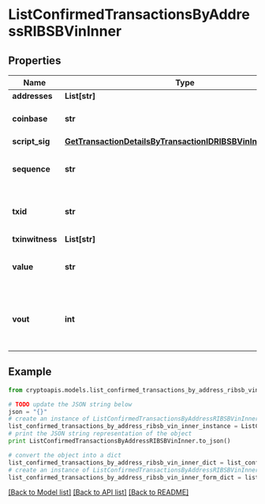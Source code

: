 # ListConfirmedTransactionsByAddressRIBSBVinInner


## Properties
Name | Type | Description | Notes
------------ | ------------- | ------------- | -------------
**addresses** | **List[str]** |  | 
**coinbase** | **str** | Represents the coinbase hex. | [optional] 
**script_sig** | [**GetTransactionDetailsByTransactionIDRIBSBVinInnerScriptSig**](GetTransactionDetailsByTransactionIDRIBSBVinInnerScriptSig.md) |  | 
**sequence** | **str** | Represents the script sequence number. | 
**txid** | **str** | Represents the reference transaction identifier. | [optional] 
**txinwitness** | **List[str]** |  | [optional] 
**value** | **str** | Represents the sent/received amount. | [optional] 
**vout** | **int** | Defines the vout of the transaction output, i.e. which output to spend. | [optional] 

## Example

```python
from cryptoapis.models.list_confirmed_transactions_by_address_ribsb_vin_inner import ListConfirmedTransactionsByAddressRIBSBVinInner

# TODO update the JSON string below
json = "{}"
# create an instance of ListConfirmedTransactionsByAddressRIBSBVinInner from a JSON string
list_confirmed_transactions_by_address_ribsb_vin_inner_instance = ListConfirmedTransactionsByAddressRIBSBVinInner.from_json(json)
# print the JSON string representation of the object
print ListConfirmedTransactionsByAddressRIBSBVinInner.to_json()

# convert the object into a dict
list_confirmed_transactions_by_address_ribsb_vin_inner_dict = list_confirmed_transactions_by_address_ribsb_vin_inner_instance.to_dict()
# create an instance of ListConfirmedTransactionsByAddressRIBSBVinInner from a dict
list_confirmed_transactions_by_address_ribsb_vin_inner_form_dict = list_confirmed_transactions_by_address_ribsb_vin_inner.from_dict(list_confirmed_transactions_by_address_ribsb_vin_inner_dict)
```
[[Back to Model list]](../README.md#documentation-for-models) [[Back to API list]](../README.md#documentation-for-api-endpoints) [[Back to README]](../README.md)


